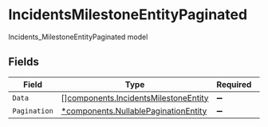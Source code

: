 # IncidentsMilestoneEntityPaginated

Incidents_MilestoneEntityPaginated model


## Fields

| Field                                                                                        | Type                                                                                         | Required                                                                                     | Description                                                                                  |
| -------------------------------------------------------------------------------------------- | -------------------------------------------------------------------------------------------- | -------------------------------------------------------------------------------------------- | -------------------------------------------------------------------------------------------- |
| `Data`                                                                                       | [][components.IncidentsMilestoneEntity](../../models/components/incidentsmilestoneentity.md) | :heavy_minus_sign:                                                                           | N/A                                                                                          |
| `Pagination`                                                                                 | [*components.NullablePaginationEntity](../../models/components/nullablepaginationentity.md)  | :heavy_minus_sign:                                                                           | N/A                                                                                          |